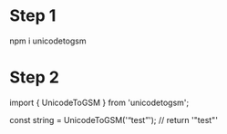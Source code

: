 # Step 1
npm i unicodetogsm

# Step 2
import { UnicodeToGSM } from 'unicodetogsm';

const string = UnicodeToGSM('“test”'); // return '"test"'

